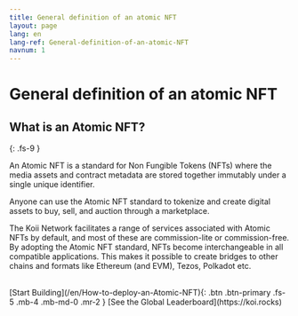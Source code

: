 ```yaml
---
title: General definition of an atomic NFT
layout: page
lang: en
lang-ref: General-definition-of-an-atomic-NFT
navnum: 1
---
```


# General definition of an atomic NFT

## What is an Atomic NFT?

{: .fs-9 }

An Atomic NFT is a standard for Non Fungible Tokens (NFTs) where the media assets and contract metadata are stored together immutably under a single unique identifier.

Anyone can use the Atomic NFT standard to tokenize and create digital assets to buy, sell, and auction through a marketplace.

The Koii Network facilitates a range of services associated with Atomic NFTs by default, and most of these are commission-lite or commission-free. By adopting the Atomic NFT standard, NFTs become interchangeable in all compatible applications. This makes it possible to create bridges to other chains and formats like Ethereum (and EVM), Tezos, Polkadot etc.

<br>
[Start Building](/en/How-to-deploy-an-Atomic-NFT){: .btn .btn-primary .fs-5 .mb-4 .mb-md-0 .mr-2 } [See the Global Leaderboard](https://koi.rocks)
